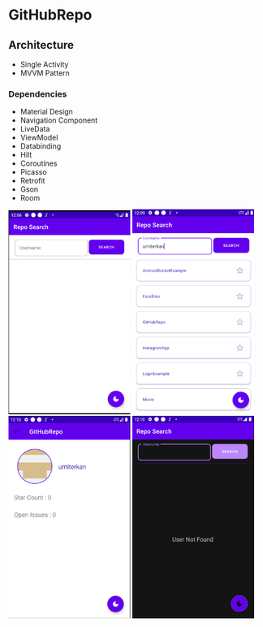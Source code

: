 # GitHubRepo

## Architecture

- Single Activity
- MVVM Pattern
    
### Dependencies

  - Material Design
  - Navigation Component
  - LiveData
  - ViewModel
  - Databinding
  - Hilt
  - Coroutines
  - Picasso
  - Retrofit
  - Gson
  - Room
    

<p float="left">
<img src="https://github.com/umiterkan/GitHubRepo/blob/master/images/repo_home.PNG" width="240" />
<img src="https://github.com/umiterkan/GitHubRepo/blob/master/images/repo_home_search.PNG" width="240" />
<img src="https://github.com/umiterkan/GitHubRepo/blob/master/images/repo_detail.PNG" width="240" />
<img src="https://github.com/umiterkan/GitHubRepo/blob/master/images/repo_dark_mode.png" width="240" />
</p>
